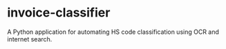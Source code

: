 # invoice-classifier
A Python application for automating HS code classification using OCR and internet search.

